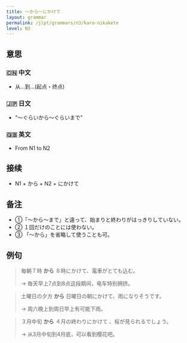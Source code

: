 ```yaml
---
title: 〜から〜にかけて
layout: grammar
permalink: /jlpt/grammars/n3/kara-nikakete
level: N3
---
```


## 意思

### 🇨🇳 中文

- 从...到...(起点・终点)

### 🇯🇵 日文

- "〜ぐらいから〜ぐらいまで"

### 🇬🇧 英文

- From N1 to N2

## 接续

- N1 + から + N2 + にかけて

## 备注

- ①「〜から〜まで」と違って、始まりと終わりがはっきりしていない。
- ② １回だけのことには使わない。
- ③ 「～から」を省略して使うことも可。

## 例句

> 毎朝７時 **から** ８時にかけて、電車がとても込む。
>
> → 毎天早上7点到8点这段期间，电车特别拥挤。

> 土曜日の夕方 **から** 日曜日の朝にかけて、雨になりそうです。
>
> → 周六晚上到周日早上有可能下雨。

> ３月中旬 **から** ４月の終わりにかけて 、桜が見られるでしょう。
>
> → 从3月中旬到4月底，可以看到樱花吧。

